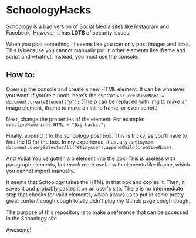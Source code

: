 # SchoologyHacks

Schoology is a bad version of Social Media sites like Instagram and Facebook. However, it has **LOTS** of security issues.

When you post something, it seems like you can only post images and links. This is because you cannot manually put in other elements like iframe and script and whatnot. Instead, you must use the console.

## How to:

Open up the console and create a new HTML element. It can be whatever you want. 
If you're a noob, here's the syntax:
`var creativeName = document.createElement("p");`
(The p can be replaced with img to make an image element, iframe to make an inline frame, or even script.)

Next, change the properties of the element. For example:
`creativeName.innerHTML = "Big hacks.";`

Finally, append it to the schoology post box. This is tricky, as you'll have to find the ID for the box. In my experience, it usually is `tinymce`.
`document.querySelectorAll("#tinymce").appendChild(creativeName);`

And Voila! You've gotten a p element into the box! This is useless with paragraph elements, but *much* more useful with elements like iframe, which you cannot import manually.

It seems that Schoology takes the HTML in that box and copies it. Then, it saves it and probably pastes it on an user's site. There is no intermediate step that checks for valid elements, which allows us to put in some pretty great content cough cough totally didn't plug my Github page cough cough.

The purpose of this repository is to make a reference that can be accessed in the Schoology site.

Awesome!


